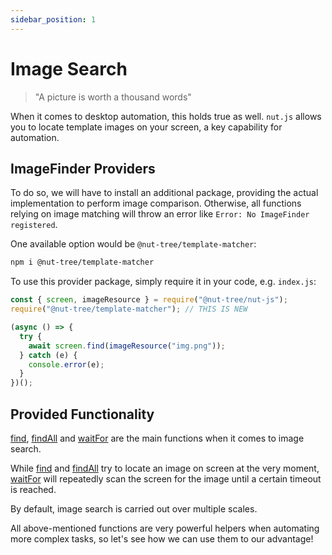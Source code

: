 ```yaml
---
sidebar_position: 1
---
```


# Image Search

> "A picture is worth a thousand words"

When it comes to desktop automation, this holds true as well.
`nut.js` allows you to locate template images on your screen, a key capability for automation.

## ImageFinder Providers

To do so, we will have to install an additional package, providing the actual implementation to perform image comparison.
Otherwise, all functions relying on image matching will throw an error like `Error: No ImageFinder registered`.

One available option would be `@nut-tree/template-matcher`:

```bash
npm i @nut-tree/template-matcher
```

To use this provider package, simply require it in your code, e.g. `index.js`:

```js
const { screen, imageResource } = require("@nut-tree/nut-js");
require("@nut-tree/template-matcher"); // THIS IS NEW

(async () => {
  try {
    await screen.find(imageResource("img.png"));
  } catch (e) {
    console.error(e);
  }
})();
```

## Provided Functionality

 [find](https://nut-tree.github.io/apidoc/classes/screen_class.ScreenClass.html#find), [findAll](https://nut-tree.github.io/apidoc/classes/screen_class.ScreenClass.html#findAll) and [waitFor](https://nut-tree.github.io/apidoc/classes/screen_class.ScreenClass.html#waitFor) are the main functions when it comes to image search.

While [find](https://nut-tree.github.io/apidoc/classes/screen_class.ScreenClass.html#findAll) and [findAll](https://nut-tree.github.io/apidoc/classes/screen_class.ScreenClass.html#findAll) try to locate an image on screen at the very moment, [waitFor](https://nut-tree.github.io/apidoc/classes/screen_class.ScreenClass.html#waitFor) will repeatedly scan the screen for the image until a certain timeout is reached.

By default, image search is carried out over multiple scales.

All above-mentioned functions are very powerful helpers when automating more complex tasks, so let's see how we can use them to our advantage!
